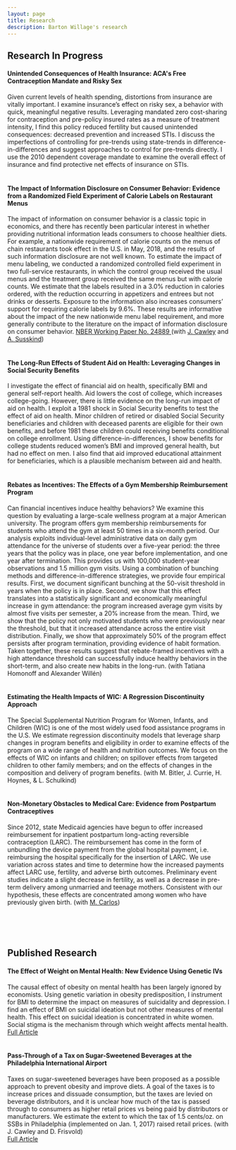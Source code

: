 ```yaml
---
layout: page
title: Research
description: Barton Willage's research
---
```



## Research In Progress

#### Unintended Consequences of Health Insurance: ACA's Free Contraception Mandate and Risky Sex
Given current levels of health spending, distortions from insurance are vitally important. I examine insurance’s effect on risky sex, a behavior with quick, meaningful negative results. Leveraging mandated zero cost-sharing for contraception and pre-policy insured rates as a measure of treatment intensity, I find this policy reduced fertility but caused unintended consequences: decreased prevention and increased STIs. I discuss the imperfections of controlling for pre-trends using state-trends in difference-in-differences and suggest approaches to control for pre-trends directly. I use the 2010 dependent coverage mandate to examine the overall effect of insurance and find protective net effects of insurance on STIs.
<br><br>

#### The Impact of Information Disclosure on Consumer Behavior: Evidence from a Randomized Field Experiment of Calorie Labels on Restaurant Menus
The impact of information on consumer behavior is a classic topic in economics, and there has recently been particular interest in whether providing nutritional information leads consumers to choose healthier diets. For example, a nationwide requirement of calorie counts on the menus of chain restaurants took effect in the U.S. in May, 2018, and the results of such information disclosure are not well known. To estimate the impact of menu labeling, we conducted a randomized controlled field experiment in two full-service restaurants, in which the control group received the usual menus and the treatment group received the same menus but with calorie counts. We estimate that the labels resulted in a 3.0% reduction in calories ordered, with the reduction occurring in appetizers and entrees but not drinks or desserts. Exposure to the information also increases consumers’ support for requiring calorie labels by 9.6%. These results are informative about the impact of the new nationwide menu label requirement, and more generally contribute to the literature on the impact of information disclosure on consumer behavior. <a href="http://www.nber.org/papers/w24889">NBER Working Paper No. 24889 </a>(with [J. Cawley](https://www.human.cornell.edu/people/jhc38) and [A. Susskind](https://sha.cornell.edu/faculty-research/faculty/ams76))
<br><br>

#### The Long-Run Effects of Student Aid on Health: Leveraging Changes in Social Security Benefits
I investigate the effect of financial aid on health, specifically BMI and general self-report health. Aid lowers the cost of college, which increases college-going. However, there is little evidence on the long-run impact of aid on health. I exploit a 1981 shock in Social Security benefits to test the effect of aid on health. Minor children of retired or disabled Social Security beneficiaries and children with deceased parents are eligible for their own benefits, and before 1981 these children could receiving benefits conditional on college enrollment. Using difference-in-differences, I show benefits for college students reduced women’s BMI and improved general health, but had no effect on men. I also find that aid improved educational attainment for beneficiaries, which is a plausible mechanism between aid and health.
<br><br>

#### Rebates as Incentives: The Effects of a Gym Membership Reimbursement Program
Can financial incentives induce healthy behaviors? We examine this question by evaluating a large-scale wellness program at a major American university. The program offers gym membership reimbursements for students who attend the gym at least 50 times in a six-month period. Our analysis exploits individual-level administrative data on daily gym attendance for the universe of students over a five-year period: the three years that the policy was in place, one year before implementation, and one year after termination. This provides us with 100,000 student-year observations and 1.5 million gym visits. Using a combination of bunching methods and difference-in-difference strategies, we provide four empirical results. First, we document significant bunching at the 50-visit threshold in years when the policy is in place. Second, we show that this effect translates into a statistically significant and economically meaningful increase in gym attendance: the program increased average gym visits by almost five visits per semester, a 20% increase from the mean. Third, we show that the policy not only motivated students who were previously near the threshold, but that it increased attendance across the entire visit distribution. Finally, we show that approximately 50% of the program effect persists after program termination, providing evidence of habit formation. Taken together, these results suggest that rebate-framed incentives with a high attendance threshold can successfully induce healthy behaviors in the short-term, and also create new habits in the long-run.
(with Tatiana Homonoff and Alexander Willén)
<br><br>

#### Estimating the Health Impacts of WIC: A Regression Discontinuity Approach
The Special Supplemental Nutrition Program for Women, Infants, and Children (WIC) is one of the most widely used food assistance programs in the U.S. We estimate regression discontinuity models that leverage sharp changes in program benefits and eligibility in order to examine effects of the program on a wide range of health and nutrition outcomes. We focus on the effects of WIC on infants and children; on spillover effects from targeted children to other family members; and on the effects of changes in the composition and delivery of program benefits.
(with M. Bitler, J. Currie, H. Hoynes, & L. Schulkind)
<br><br>

#### Non-Monetary Obstacles to Medical Care: Evidence from Postpartum Contraceptives
Since 2012, state Medicaid agencies have begun to offer increased reimbursement for inpatient postpartum long-acting reversible contraception (LARC). The reimbursement has come in the form of unbundling the device payment from the global hospital payment, i.e. reimbursing the hospital specifically for the insertion of LARC. We use variation across states and time to determine how the increased payments affect LARC use, fertility, and adverse birth outcomes. Preliminary event studies indicate a slight decrease in fertility, as well as a decrease in pre-term delivery among unmarried and teenage mothers. Consistent with our hypothesis, these effects are concentrated among women who have previously given birth.
(with [M. Carlos](http://marisacarlos.com/))<br><br>



<br><br>
## Published Research

#### The Effect of Weight on Mental Health: New Evidence Using Genetic IVs
The causal effect of obesity on mental health has been largely ignored by economists. Using genetic variation in obesity predisposition, I instrument for BMI to determine the impact on measures of suicidality and depression. I find an effect of BMI on suicidal ideation but not other measures of mental health. This effect on suicidal ideation is concentrated in white women. Social stigma is the mechanism through which weight affects mental health.<br>
[Full Article](https://www.sciencedirect.com/science/article/pii/S0167629617303223)
<br><br>

#### Pass-Through of a Tax on Sugar-Sweetened Beverages at the Philadelphia International Airport
Taxes on sugar-sweetened beverages have been proposed as a possible approach to prevent obesity and improve diets. A goal of the taxes is to increase prices and dissuade consumption, but the taxes are levied on beverage distributors, and it is unclear how much of the tax is passed through to consumers as higher retail prices vs being paid by distributors or manufacturers. We estimate the extent to which the tax of 1.5 cents/oz. on SSBs in Philadelphia (implemented on Jan. 1, 2017) raised retail prices.
(with J. Cawley and D. Frisvold)<br>
[Full Article](https://jamanetwork.com/journals/jama/fullarticle/2660167)
<br><br>




<!--[click here for the most recent version of the paper]({{ BASE_PATH}}/pages/working_papers/sample-working-paper.pdf)


<!-- Note: this is how to write a comment in HTML. Everything in here won't show up on your webpage.-->

<!--
To increase the size of the title, use fewer # in front of the paper title.
To decrease the size of the title, use more #. 
To remove the italics, remove the * before and after the description
To remove the underline from the title, remove the <u> tags (<u> and </u>)
-->
